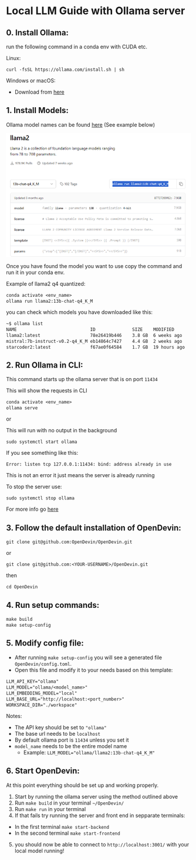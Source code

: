 # Local LLM Guide with Ollama server

## 0. Install Ollama:
run the following command in a conda env with CUDA etc.

Linux:
```
curl -fsSL https://ollama.com/install.sh | sh
```
Windows or macOS: 

- Download from [here](https://ollama.com/download/)

## 1. Install Models:
Ollama model names can be found [here](https://ollama.com/library) (See example below)

![alt text](images/ollama.png)

Once you have found the model you want to use copy the command and run it in your conda env.

Example of llama2 q4 quantized:
```
conda activate <env_name>
ollama run llama2:13b-chat-q4_K_M
```

you can check which models you have downloaded like this:
```
~$ ollama list
NAME                            ID              SIZE    MODIFIED
llama2:latest                   78e26419b446    3.8 GB  6 weeks ago
mistral:7b-instruct-v0.2-q4_K_M eb14864c7427    4.4 GB  2 weeks ago
starcoder2:latest               f67ae0f64584    1.7 GB  19 hours ago
```
## 2. Run Ollama in CLI:
This command starts up the ollama server that is on port `11434`

This will show the requests in CLI
```
conda activate <env_name>
ollama serve
```
or

This will run with no output in the background
```
sudo systemctl start ollama
```

If you see something like this:
```
Error: listen tcp 127.0.0.1:11434: bind: address already in use
```
This is not an error it just means the server is already running

To stop the server use:
```
sudo systemctl stop ollama
```

For more info go [here](https://github.com/ollama/ollama/blob/main/docs/faq.md)

## 3. Follow the default installation of OpenDevin:
```
git clone git@github.com:OpenDevin/OpenDevin.git
```
or 
```
git clone git@github.com:<YOUR-USERNAME>/OpenDevin.git
```

then 
```
cd OpenDevin
```

## 4. Run setup commands:
```
make build
make setup-config
```

## 5. Modify config file:

- After running `make setup-config` you will see a generated file `OpenDevin/config.toml`.
- Open this file and modify it to your needs based on this template:

```
LLM_API_KEY="ollama"
LLM_MODEL="ollama/<model_name>"
LLM_EMBEDDING_MODEL="local"
LLM_BASE_URL="http://localhost:<port_number>"
WORKSPACE_DIR="./workspace"
```
Notes: 
- The API key should be set to `"ollama"` 
- The base url needs to be `localhost` 
- By default ollama port is `11434` unless you set it
- `model_name` needs to be the entire model name
    - Example: `LLM_MODEL="ollama/llama2:13b-chat-q4_K_M"`

## 6. Start OpenDevin:

At this point everything should be set up and working properly. 
1. Start by running the ollama server using the method outlined above
2. Run `make build` in your terminal `~/OpenDevin/`
3. Run `make run` in your terminal 
4. If that fails try running the server and front end in sepparate terminals:
 - In the first terminal `make start-backend`
 - In the second terminal `make start-frontend`
5. you should now be able to connect to `http://localhost:3001/` with your local model running!
